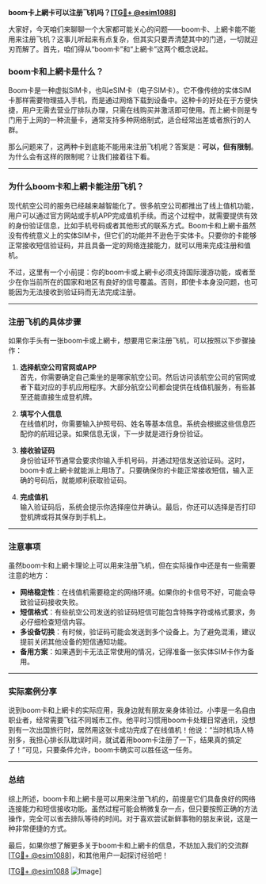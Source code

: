 **boom卡上網卡可以注册飞机吗？[[TG💪+ @esim1088](https://t.me/s/esim1088)]**

大家好，今天咱们来聊聊一个大家都可能关心的问题——boom卡、上網卡能不能用来注册飞机？这事儿听起来有点复杂，但其实只要弄清楚其中的门道，一切就迎刃而解了。首先，咱们得从“boom卡”和“上網卡”这两个概念说起。

### boom卡和上網卡是什么？

Boom卡是一种虚拟SIM卡，也叫eSIM卡（电子SIM卡）。它不像传统的实体SIM卡那样需要物理插入手机，而是通过网络下载到设备中。这种卡的好处在于方便快捷，用户无需去营业厅排队办理，只需在线购买并激活即可使用。而上網卡则是专门用于上网的一种流量卡，通常支持多种网络制式，适合经常出差或者旅行的人群。

那么问题来了，这两种卡到底能不能用来注册飞机呢？答案是：**可以，但有限制**。为什么会有这样的限制呢？让我们接着往下看。

---

### 为什么boom卡和上網卡能注册飞机？

现代航空公司的服务已经越来越智能化了。很多航空公司都推出了线上值机功能，用户可以通过官方网站或手机APP完成值机手续。而这个过程中，就需要提供有效的身份验证信息，比如手机号码或者其他形式的联系方式。Boom卡和上網卡虽然没有传统意义上的实体SIM卡，但它们的功能并不逊色于实体卡。只要你的卡能够正常接收短信验证码，并且具备一定的网络连接能力，就可以用来完成注册和值机。

不过，这里有一个小前提：你的boom卡或上網卡必须支持国际漫游功能，或者至少在你当前所在的国家和地区有良好的信号覆盖。否则，即使卡本身没问题，也可能因为无法接收到验证码而无法完成注册。

---

### 注册飞机的具体步骤

如果你手头有一张boom卡或上網卡，想要用它来注册飞机，可以按照以下步骤操作：

1. **选择航空公司官网或APP**  
   首先，你需要确定自己乘坐的是哪家航空公司。然后访问该航空公司的官网或者下载对应的手机应用程序。大部分航空公司都会提供在线值机服务，有些甚至还能直接生成登机牌。

2. **填写个人信息**  
   在线值机时，你需要输入护照号码、姓名等基本信息。系统会根据这些信息匹配你的航班记录。如果信息无误，下一步就是进行身份验证。

3. **接收验证码**  
   身份验证环节通常会要求你输入手机号码，并通过短信发送验证码。这时，boom卡或上網卡就能派上用场了。只要确保你的卡能正常接收短信，输入正确的号码后，就能顺利获取验证码。

4. **完成值机**  
   输入验证码后，系统会提示你选择座位并确认。最后，你还可以选择是否打印登机牌或将其保存到手机上。

---

### 注意事项

虽然boom卡和上網卡理论上可以用来注册飞机，但在实际操作中还是有一些需要注意的地方：

- **网络稳定性**：在线值机需要稳定的网络环境。如果你的卡信号不好，可能会导致验证码接收失败。
- **短信格式**：有些航空公司发送的验证码短信可能包含特殊字符或格式要求，务必仔细检查短信内容。
- **多设备切换**：有时候，验证码可能会发送到多个设备上。为了避免混淆，建议提前关闭其他设备的短信通知功能。
- **备用方案**：如果遇到卡无法正常使用的情况，记得准备一张实体SIM卡作为备用。

---

### 实际案例分享

说到boom卡和上網卡的实际应用，我身边就有朋友亲身体验过。小李是一名自由职业者，经常需要飞往不同城市工作。他平时习惯用boom卡处理日常通讯，没想到有一次出国旅行时，居然用这张卡成功完成了在线值机！他说：“当时机场人特别多，我担心排长队耽误时间，就试着用boom卡注册了一下，结果真的搞定了！”可见，只要条件允许，boom卡确实可以胜任这一任务。

---

### 总结

综上所述，boom卡和上網卡是可以用来注册飞机的，前提是它们具备良好的网络连接能力和短信接收功能。虽然过程可能会稍微复杂一点，但只要按照正确的方法操作，完全可以省去排队等待的时间。对于喜欢尝试新鲜事物的朋友来说，这是一种非常便捷的方式。

最后，如果你想了解更多关于boom卡和上網卡的信息，不妨加入我们的交流群[[TG💪+ @esim1088](https://t.me/s/esim1088)]，和其他用户一起探讨经验吧！

[[TG💪+ @esim1088](https://t.me/s/esim1088) ![Image](https://i.postimg.cc/4NQfJmqS/Snipaste-2025-05-13-00-14-12.png)]